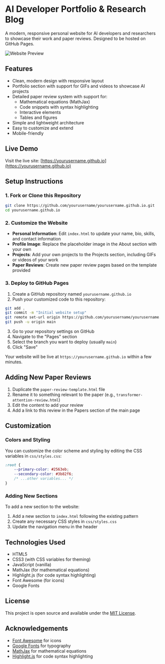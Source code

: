 # AI Developer Portfolio & Research Blog

A modern, responsive personal website for AI developers and researchers to showcase their work and paper reviews. Designed to be hosted on GitHub Pages.

![Website Preview](https://via.placeholder.com/1200x630)

## Features

- Clean, modern design with responsive layout
- Portfolio section with support for GIFs and videos to showcase AI projects
- Detailed paper review system with support for:
  - Mathematical equations (MathJax)
  - Code snippets with syntax highlighting
  - Interactive elements
  - Tables and figures
- Simple and lightweight architecture
- Easy to customize and extend
- Mobile-friendly

## Live Demo

Visit the live site: [https://yourusername.github.io](https://yourusername.github.io)

## Setup Instructions

### 1. Fork or Clone this Repository

```bash
git clone https://github.com/yourusername/yourusername.github.io.git
cd yourusername.github.io
```

### 2. Customize the Website

- **Personal Information**: Edit `index.html` to update your name, bio, skills, and contact information
- **Profile Image**: Replace the placeholder image in the About section with your own
- **Projects**: Add your own projects to the Projects section, including GIFs or videos of your work
- **Paper Reviews**: Create new paper review pages based on the template provided

### 3. Deploy to GitHub Pages

1. Create a GitHub repository named `yourusername.github.io`
2. Push your customized code to this repository:

```bash
git add .
git commit -m "Initial website setup"
git remote set-url origin https://github.com/yourusername/yourusername.github.io.git
git push -u origin main
```

3. Go to your repository settings on GitHub
4. Navigate to the "Pages" section
5. Select the branch you want to deploy (usually `main`)
6. Click "Save"

Your website will be live at `https://yourusername.github.io` within a few minutes.

## Adding New Paper Reviews

1. Duplicate the `paper-review-template.html` file
2. Rename it to something relevant to the paper (e.g., `transformer-attention-review.html`)
3. Edit the content to add your review
4. Add a link to this review in the Papers section of the main page

## Customization

### Colors and Styling

You can customize the color scheme and styling by editing the CSS variables in `css/styles.css`:

```css
:root {
    --primary-color: #2563eb;
    --secondary-color: #3b82f6;
    /* ...other variables... */
}
```

### Adding New Sections

To add a new section to the website:

1. Add a new section to `index.html` following the existing pattern
2. Create any necessary CSS styles in `css/styles.css`
3. Update the navigation menu in the header

## Technologies Used

- HTML5
- CSS3 (with CSS variables for theming)
- JavaScript (vanilla)
- MathJax (for mathematical equations)
- Highlight.js (for code syntax highlighting)
- Font Awesome (for icons)
- Google Fonts

## License

This project is open source and available under the [MIT License](LICENSE).

## Acknowledgements

- [Font Awesome](https://fontawesome.com/) for icons
- [Google Fonts](https://fonts.google.com/) for typography
- [MathJax](https://www.mathjax.org/) for mathematical equations
- [Highlight.js](https://highlightjs.org/) for code syntax highlighting
